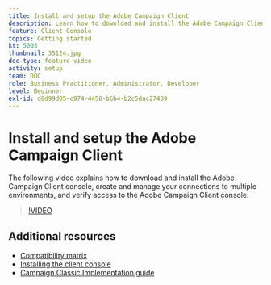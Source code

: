 ```yaml
---
title: Install and setup the Adobe Campaign Client
description: Learn how to download and install the Adobe Campaign Client console, create and manage your connections to multiple environments, and to verify access to the Adobe Campaign Client console.
feature: Client Console
topics: Getting started
kt: 5003
thumbnail: 35124.jpg
doc-type: feature video
activity: setup
team: DOC
role: Business Practitioner, Administrator, Developer
level: Beginner
exl-id: d8d99d05-c974-4450-b6b4-b2c5dac27409
---
```

# Install and setup the Adobe Campaign Client

The following video explains how to download and install the Adobe Campaign Client console, create and manage your connections to multiple environments, and verify access to the Adobe Campaign Client console.

>[!VIDEO](https://video.tv.adobe.com/v/35124?quality=12)

## Additional resources

* [Compatibility matrix](https://helpx.adobe.com/campaign/kb/compatibility-matrix.html)
* [Installing the client console](https://docs.adobe.com/content/help/en/campaign-classic/using/installing-campaign-classic/installing-campaign-in-windows-/installing-the-client-console.html)
* [Campaign Classic Implementation guide](https://helpx.adobe.com/campaign/kb/acc-implementation.html)
